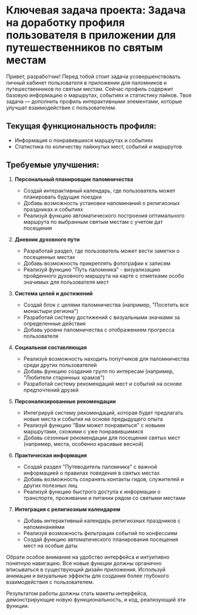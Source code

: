 # Ключевая задача проекта: Задача на доработку профиля пользователя в приложении для путешественников по святым местам

Привет, разработчик! Перед тобой стоит задача усовершенствовать личный кабинет пользователя в приложении для паломников и путешественников по святым местам. Сейчас профиль содержит базовую информацию о маршрутах, событиях и статистику лайков. Твоя задача — дополнить профиль интерактивными элементами, которые улучшат взаимодействие с пользователем.

## Текущая функциональность профиля:
- Информация о понравившихся маршрутах и событиях
- Статистика по количеству лайкнутых мест, событий и маршрутов

## Требуемые улучшения:

1. **Персональный планировщик паломничества**
   - Создай интерактивный календарь, где пользователь может планировать будущие поездки
   - Добавь возможность установки напоминаний о религиозных праздниках и событиях
   - Реализуй функцию автоматического построения оптимального маршрута по выбранным святым местам с учетом дат посещения

2. **Дневник духовного пути**
   - Разработай раздел, где пользователь может вести заметки о посещенных местах
   - Добавь возможность прикреплять фотографии к записям
   - Реализуй функцию "Путь паломника" - визуализацию пройденного духовного маршрута на карте с отметками особо значимых для пользователя мест

3. **Система целей и достижений**
   - Создай блок с целями паломничества (например, "Посетить все монастыри региона")
   - Разработай систему достижений с визуальными значками за определенные действия
   - Добавь уровни паломничества с отображением прогресса пользователя

4. **Социальная составляющая**
   - Реализуй возможность находить попутчиков для паломничества среди других пользователей
   - Добавь функцию создания групп по интересам (например, "Любители старинных храмов")
   - Разработай систему рекомендаций мест и событий на основе предпочтений друзей

5. **Персонализированные рекомендации**
   - Интегрируй систему рекомендаций, которая будет предлагать новые места и события на основе предыдущего опыта
   - Реализуй функцию "Вам может понравиться" с новыми маршрутами, схожими с уже понравившимися
   - Добавь сезонные рекомендации для посещения святых мест (например, места, особенно красивые весной)

6. **Практическая информация**
   - Создай раздел "Путеводитель паломника" с важной информацией о правилах поведения в святых местах
   - Добавь возможность сохранять контакты гидов, служителей и других полезных лиц
   - Реализуй функцию быстрого доступа к информации о транспорте, проживании и питании рядом со святыми местами

7. **Интеграция с религиозным календарем**
   - Добавь интерактивный календарь религиозных праздников с напоминаниями
   - Реализуй возможность фильтрации событий по конфессиям
   - Создай функцию автоматического планирования посещения мест на особые даты

Обрати особое внимание на удобство интерфейса и интуитивно понятную навигацию. Все новые функции должны органично вписываться в существующий дизайн приложения. Используй анимации и визуальные эффекты для создания более глубокого взаимодействия с пользователем.

Результатом работы должны стать макеты интерфейса, демонстрирующие новую функциональность, и код, реализующий эти функции.